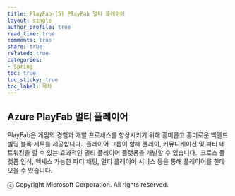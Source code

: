 ```yaml
---
title: PlayFab-(5) PlayFab 멀티 플레이어
layout: single
author_profile: true
read_time: true
comments: true
share: true
related: true
categories:
- Spring
toc: true
toc_sticky: true
toc_label: 목차
---
```



## Azure PlayFab 멀티 플레이어

PlayFab은 게임의 경험과 개발 프로세스를 향상시키기 위해 흥미롭고 흥미로운 백엔드 빌딩 블록 세트를 제공합니다. 
플레이어 그룹이 함께 플레이, 커뮤니케이션 및 파티 네트워킹을 할 수 있는 효과적인 멀티 플레이어 플랫폼을 개발할 수 있습니다. 
크로스 플랫폼 인식, 액세스 가능한 파티 채팅, 멀티 플레이어 서비스 등을 통해 플레이어를 한데 모을 수 있습니다. 


ⓒ Copyright Microsoft Corporation. All rights reserved.